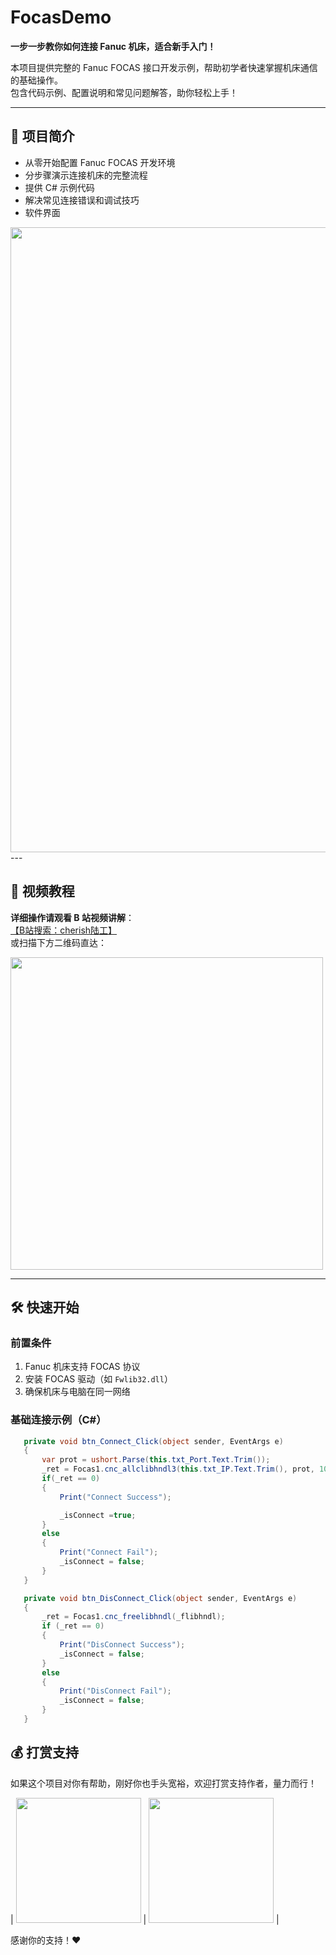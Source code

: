 # FocasDemo

​**一步一步教你如何连接 Fanuc 机床，适合新手入门！​**​

本项目提供完整的 Fanuc FOCAS 接口开发示例，帮助初学者快速掌握机床通信的基础操作。  
包含代码示例、配置说明和常见问题解答，助你轻松上手！

---

## 📌 项目简介

- 从零开始配置 Fanuc FOCAS 开发环境
- 分步骤演示连接机床的完整流程
- 提供 C# 示例代码
- 解决常见连接错误和调试技巧
- 软件界面
<img src="https://github.com/user-attachments/assets/6b491777-8f0b-4ac8-8b09-6c56166134b7" width="1000">
---

## 🎥 视频教程

​**详细操作请观看 B 站视频讲解**​：  
[【B站搜索：cherish陆工】](https://space.bilibili.com/38361468)  
或扫描下方二维码直达：

<img src="https://github.com/user-attachments/assets/63bdfedd-24b1-453e-8397-60c791a2d91f" width="500">

---

## 🛠️ 快速开始

### 前置条件
1. Fanuc 机床支持 FOCAS 协议
2. 安装 FOCAS 驱动（如 `Fwlib32.dll`）
3. 确保机床与电脑在同一网络

### 基础连接示例（C#）
```csharp
   private void btn_Connect_Click(object sender, EventArgs e)
   {
       var prot = ushort.Parse(this.txt_Port.Text.Trim());
       _ret = Focas1.cnc_allclibhndl3(this.txt_IP.Text.Trim(), prot, 10, out _flibhndl);
       if(_ret == 0)
       {
           Print("Connect Success");

           _isConnect =true;
       }
       else
       {
           Print("Connect Fail");
           _isConnect = false;
       }
   }

   private void btn_DisConnect_Click(object sender, EventArgs e)
   {
       _ret = Focas1.cnc_freelibhndl(_flibhndl);
       if (_ret == 0)
       {
           Print("DisConnect Success");
           _isConnect = false;
       }
       else
       {
           Print("DisConnect Fail");
           _isConnect = false;
       }
   }
```

## 💰 打赏支持
如果这个项目对你有帮助，刚好你也手头宽裕，欢迎打赏支持作者，量力而行！

| <img src="https://github.com/user-attachments/assets/f8f134ec-22bb-4f5e-aaf1-ec605a26a1b5" width="200"> | <img src="https://github.com/user-attachments/assets/65e245ed-9cc3-440b-9f8e-570aa94b4c32" width="200"> |

感谢你的支持！❤️
